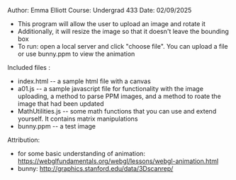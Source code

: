 Author: Emma Elliott
Course: Undergrad 433
Date: 02/09/2025


* This program will allow the user to upload an image
  and rotate it 
* Additionally, it will resize the image so that it doesn't
  leave the bounding box
* To run: open a local server and click "choose file". You can 
  upload a file or use bunny.ppm to view the animation


Included files :
* index.html    -- a sample html file with a canvas
* a01.js        -- a sample javascript file for functionality with the image uploading, a method to parse PPM images, and a 
method to roate the image that had been updated
* MathUtilities.js		-- some math functions that you can use and extend yourself. It contains matrix manipulations
* bunny.ppm     -- a test image


Attribution:
  * for some basic understanding of animation: https://webglfundamentals.org/webgl/lessons/webgl-animation.html
  * bunny: http://graphics.stanford.edu/data/3Dscanrep/  
